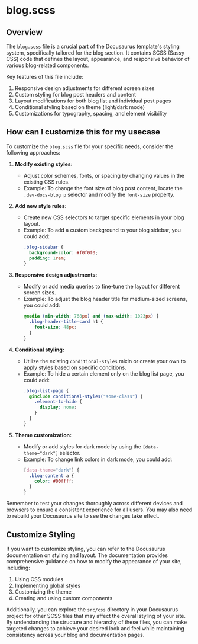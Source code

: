 # blog.scss

## Overview

The `blog.scss` file is a crucial part of the Docusaurus template's styling system, specifically tailored for the blog section. It contains SCSS (Sassy CSS) code that defines the layout, appearance, and responsive behavior of various blog-related components.

Key features of this file include:

1. Responsive design adjustments for different screen sizes
2. Custom styling for blog post headers and content
3. Layout modifications for both blog list and individual post pages
4. Conditional styling based on theme (light/dark mode)
5. Customizations for typography, spacing, and element visibility

## How can I customize this for my usecase

To customize the `blog.scss` file for your specific needs, consider the following approaches:

1. **Modify existing styles:**
   - Adjust color schemes, fonts, or spacing by changing values in the existing CSS rules.
   - Example: To change the font size of blog post content, locate the `.dev-docs-blog p` selector and modify the `font-size` property.

2. **Add new style rules:**
   - Create new CSS selectors to target specific elements in your blog layout.
   - Example: To add a custom background to your blog sidebar, you could add:
     ```scss
     .blog-sidebar {
       background-color: #f0f0f0;
       padding: 1rem;
     }
     ```

3. **Responsive design adjustments:**
   - Modify or add media queries to fine-tune the layout for different screen sizes.
   - Example: To adjust the blog header title for medium-sized screens, you could add:
     ```scss
     @media (min-width: 768px) and (max-width: 1023px) {
       .blog-header-title-card h1 {
         font-size: 48px;
       }
     }
     ```

4. **Conditional styling:**
   - Utilize the existing `conditional-styles` mixin or create your own to apply styles based on specific conditions.
   - Example: To hide a certain element only on the blog list page, you could add:
     ```scss
     .blog-list-page {
       @include conditional-styles("some-class") {
         .element-to-hide {
           display: none;
         }
       }
     }
     ```

5. **Theme customization:**
   - Modify or add styles for dark mode by using the `[data-theme="dark"]` selector.
   - Example: To change link colors in dark mode, you could add:
     ```scss
     [data-theme="dark"] {
       .blog-content a {
         color: #00ffff;
       }
     }
     ```

Remember to test your changes thoroughly across different devices and browsers to ensure a consistent experience for all users. You may also need to rebuild your Docusaurus site to see the changes take effect.

## Customize Styling

If you want to customize styling, you can refer to the Docusaurus documentation on styling and layout. The documentation provides comprehensive guidance on how to modify the appearance of your site, including:

1. Using CSS modules
2. Implementing global styles
3. Customizing the theme
4. Creating and using custom components

Additionally, you can explore the `src/css` directory in your Docusaurus project for other SCSS files that may affect the overall styling of your site. By understanding the structure and hierarchy of these files, you can make targeted changes to achieve your desired look and feel while maintaining consistency across your blog and documentation pages.